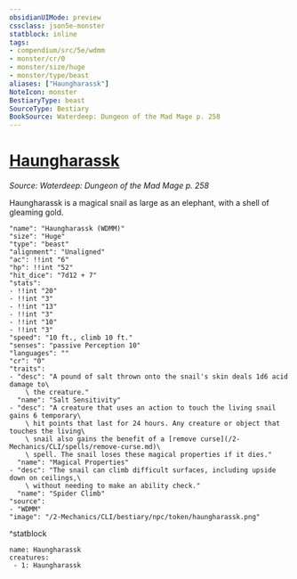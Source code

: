 ```yaml
---
obsidianUIMode: preview
cssclass: json5e-monster
statblock: inline
tags:
- compendium/src/5e/wdmm
- monster/cr/0
- monster/size/huge
- monster/type/beast
aliases: ["Haungharassk"]
NoteIcon: monster
BestiaryType: beast
SourceType: Bestiary
BookSource: Waterdeep: Dungeon of the Mad Mage p. 258
---
```

# [Haungharassk](2-Mechanics/CLI/bestiary/npc/haungharassk-wdmm.md)
*Source: Waterdeep: Dungeon of the Mad Mage p. 258*  

Haungharassk is a magical snail as large as an elephant, with a shell of gleaming gold.

```statblock
"name": "Haungharassk (WDMM)"
"size": "Huge"
"type": "beast"
"alignment": "Unaligned"
"ac": !!int "6"
"hp": !!int "52"
"hit_dice": "7d12 + 7"
"stats":
- !!int "20"
- !!int "3"
- !!int "13"
- !!int "3"
- !!int "10"
- !!int "3"
"speed": "10 ft., climb 10 ft."
"senses": "passive Perception 10"
"languages": ""
"cr": "0"
"traits":
- "desc": "A pound of salt thrown onto the snail's skin deals 1d6 acid damage to\
    \ the creature."
  "name": "Salt Sensitivity"
- "desc": "A creature that uses an action to touch the living snail gains 6 temporary\
    \ hit points that last for 24 hours. Any creature or object that touches the living\
    \ snail also gains the benefit of a [remove curse](/2-Mechanics/CLI/spells/remove-curse.md)\
    \ spell. The snail loses these magical properties if it dies."
  "name": "Magical Properties"
- "desc": "The snail can climb difficult surfaces, including upside down on ceilings,\
    \ without needing to make an ability check."
  "name": "Spider Climb"
"source":
- "WDMM"
"image": "/2-Mechanics/CLI/bestiary/npc/token/haungharassk.png"
```
^statblock

```encounter-table
name: Haungharassk
creatures:
 - 1: Haungharassk
```